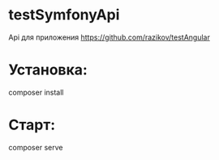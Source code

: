 # testSymfonyApi

Api для приложения https://github.com/razikov/testAngular

# Установка:
composer install

# Старт:
composer serve
